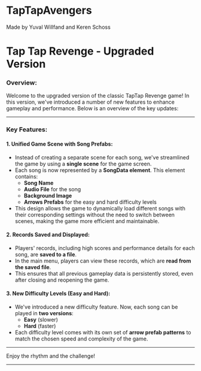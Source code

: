 # TapTapAvengers
Made by Yuval Willfand and Keren Schoss
# Tap Tap Revenge - Upgraded Version

### Overview:
Welcome to the upgraded version of the classic TapTap Revenge game! In this version, we've introduced a number of new features to enhance gameplay and performance. Below is an overview of the key updates:

---

### Key Features:

#### 1. **Unified Game Scene with Song Prefabs:**
- Instead of creating a separate scene for each song, we've streamlined the game by using a **single scene** for the game screen. 
- Each song is now represented by a **SongData element**. This element contains:
  - **Song Name** 
  - **Audio File** for the song 
  - **Background Image**
  - **Arrows Prefabs** for the easy and hard difficulty levels
- This design allows the game to dynamically load different songs with their corresponding settings without the need to switch between scenes, making the game more efficient and maintainable.

#### 2. **Records Saved and Displayed:**
- Players' records, including high scores and performance details for each song, are **saved to a file**.
- In the main menu, players can view these records, which are **read from the saved file**.
- This ensures that all previous gameplay data is persistently stored, even after closing and reopening the game.

#### 3. **New Difficulty Levels (Easy and Hard):**
- We've introduced a new difficulty feature. Now, each song can be played in **two versions**:
  - **Easy** (slower)
  - **Hard** (faster)
- Each difficulty level comes with its own set of **arrow prefab patterns** to match the chosen speed and complexity of the game.

---

Enjoy the rhythm and the challenge!

---
